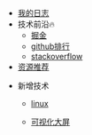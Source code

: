 <!-- _navbar.md -->

* [我的日志](webDoc/开发日志)
* 技术前沿🔥
  * [掘金](https://juejin.cn/)
  * [github排行](https://github.com/trending)
  * [stackoverflow](https://stackoverflow.com/)
* [资源推荐](webDoc/17-前端综合/前端资源推荐)

<!--2023/8/24之后-->

* 新增技术

  * [linux](webDoc/2023+/linux上传作品)

  * [可视化大屏](webDoc/2023+/可视化大屏)

